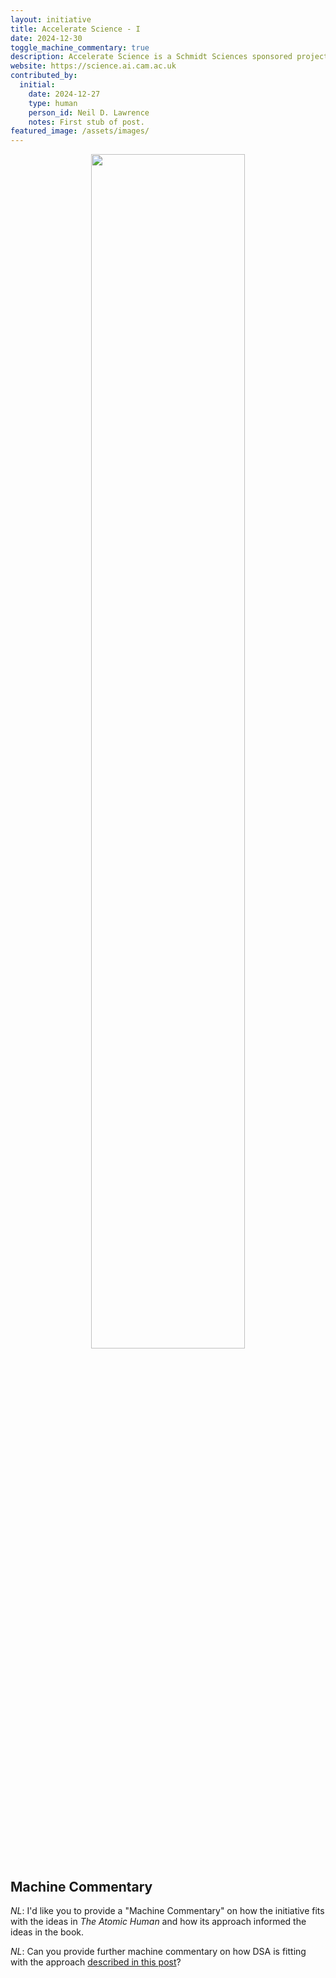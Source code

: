 ```yaml
---
layout: initiative
title: Accelerate Science - I
date: 2024-12-30
toggle_machine_commentary: true
description: Accelerate Science is a Schmidt Sciences sponsored project to bring about a step change in Cambridge's science capabilities through AI.
website: https://science.ai.cam.ac.uk
contributed_by:
  initial:
    date: 2024-12-27
    type: human
    person_id: Neil D. Lawrence
    notes: First stub of post.
featured_image: /assets/images/
---
```


<center>
<image src="/assets/images/" width="70%"/>

<i></i>
</center>



<div class="machine-commentary" markdown=1>

## Machine Commentary

*NL*: I'd like you to provide a "Machine Commentary" on how the initiative fits with the ideas in *The Atomic Human* and how its approach informed the ideas in the book.


*NL*: Can you provide further machine commentary on how DSA is fitting with the approach [described in this post](/reflections/purpose-people-projects-principles-process/)?


</div>
